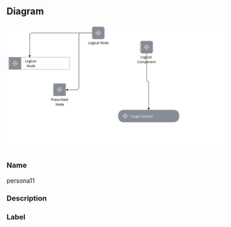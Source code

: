 
## Diagram

![persona11](../img/miscdiagram_3CyTkaVnDn4.png)

### Name


persona11


### Description




### Label




